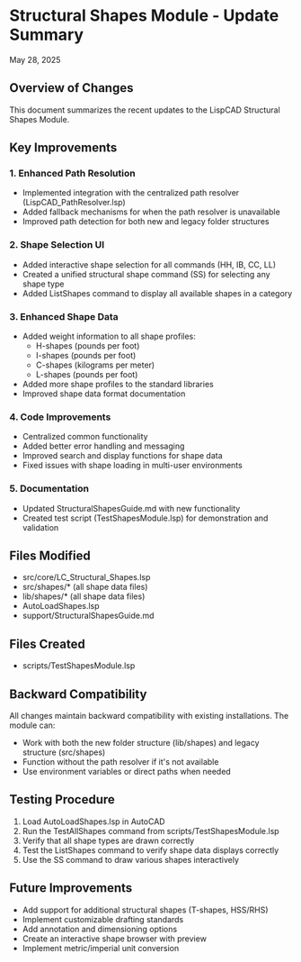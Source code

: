 # Structural Shapes Module - Update Summary
May 28, 2025

## Overview of Changes
This document summarizes the recent updates to the LispCAD Structural Shapes Module.

## Key Improvements

### 1. Enhanced Path Resolution
- Implemented integration with the centralized path resolver (LispCAD_PathResolver.lsp)
- Added fallback mechanisms for when the path resolver is unavailable
- Improved path detection for both new and legacy folder structures

### 2. Shape Selection UI
- Added interactive shape selection for all commands (HH, IB, CC, LL)
- Created a unified structural shape command (SS) for selecting any shape type
- Added ListShapes command to display all available shapes in a category

### 3. Enhanced Shape Data
- Added weight information to all shape profiles:
  - H-shapes (pounds per foot)
  - I-shapes (pounds per foot)
  - C-shapes (kilograms per meter)
  - L-shapes (pounds per foot)
- Added more shape profiles to the standard libraries
- Improved shape data format documentation

### 4. Code Improvements
- Centralized common functionality
- Added better error handling and messaging
- Improved search and display functions for shape data
- Fixed issues with shape loading in multi-user environments

### 5. Documentation
- Updated StructuralShapesGuide.md with new functionality
- Created test script (TestShapesModule.lsp) for demonstration and validation

## Files Modified
- src/core/LC_Structural_Shapes.lsp
- src/shapes/* (all shape data files)
- lib/shapes/* (all shape data files)
- AutoLoadShapes.lsp
- support/StructuralShapesGuide.md

## Files Created
- scripts/TestShapesModule.lsp

## Backward Compatibility
All changes maintain backward compatibility with existing installations. The module can:
- Work with both the new folder structure (lib/shapes) and legacy structure (src/shapes)
- Function without the path resolver if it's not available
- Use environment variables or direct paths when needed

## Testing Procedure
1. Load AutoLoadShapes.lsp in AutoCAD
2. Run the TestAllShapes command from scripts/TestShapesModule.lsp
3. Verify that all shape types are drawn correctly
4. Test the ListShapes command to verify shape data displays correctly
5. Use the SS command to draw various shapes interactively

## Future Improvements
- Add support for additional structural shapes (T-shapes, HSS/RHS)
- Implement customizable drafting standards
- Add annotation and dimensioning options
- Create an interactive shape browser with preview
- Implement metric/imperial unit conversion
